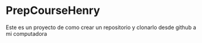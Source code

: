 # PrepCourseHenry
Este es un proyecto de como crear un repositorio y clonarlo desde github a mi computadora
